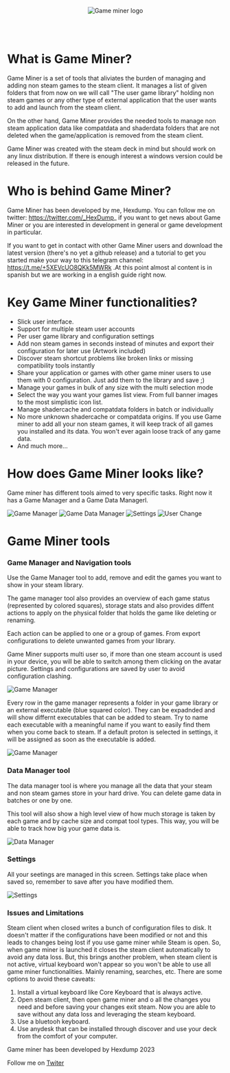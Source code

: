 <p align="center">
<img src="/site_images/logo.png?" alt="Game miner logo">
</p>
<br/><br/>

# What is Game Miner?
Game Miner is a set of tools that aliviates the burden of managing and adding non steam games to the steam client. It manages a list of given folders that from now on we will call "The user game library" holding non steam games or any other type of external application that the user wants to add and launch from the steam client.

On the other hand, Game Miner provides the needed tools to manage non steam application data like compatdata and shaderdata folders that are not deleted when the game/application is removed from the steam client.

Game Miner was created with the steam deck in mind but should work on any linux distribution. If there is enough interest a windows version could be released in the future.

# Who is behind Game Miner?
Game Miner has been developed by me, Hexdump. You can follow me on twitter: https://twitter.com/_HexDump_ if you want to get news about Game Miner or you are interested in development in general or game development in particular.

If you want to get in contact with other Game Miner users and download the latest version (there's no yet a github release) and a tutorial to get you started make your way to this telegram channel: https://t.me/+5XEVcUO8QKk5MWRk .At this point almost al content is in spanish but we are working in a english guide right now.

# Key Game Miner functionalities?
- Slick user interface.
- Support for multiple steam user accounts
- Per user game library and configuration settings
- Add non steam games in seconds instead of minutes and export their configuration for later use (Artwork included)
- Discover steam shortcut problems like broken links or missing compatibility tools instantly
- Share your application or games with other game miner users to use them with 0 configuration. Just add them to the library and save ;)
- Manage your games in bulk of any size with the multi selection mode
- Select the way you want your games list view. From full banner images to the most simplistic icon list.
- Manage shadercache and compatdata folders in batch or individually
- No more unknown shadercache or compatdata origins. If you use Game miner to add all your non steam games, it will keep track of all games you installed and its data. You won't ever again loose track of any game data.
- And much more...


# How does Game Miner looks like?

Game miner has different tools aimed to very specific tasks. Right now it has a Game Manager and a Game Data Managerl. 

![Game Manager](/site_images/game_manager.png?raw=true "Game manager")
![Game Data Manager](/site_images/game_data_manager.png?raw=true "Game data manager")
![Settings](/site_images/settings.png?raw=true "Settings")
![User Change](/site_images/change_user.png?raw=true "User change")

# Game Miner tools


### Game Manager and Navigation tools

Use the Game Manager tool to add, remove and edit the games you want to show in your steam library.

The game manager tool also provides an overview of each game status (represented by colored squares), storage stats and also provides diffent actions to apply on the physical folder that holds the game like deleting or renaming.

Each action can be applied to one or a group of games. From export configurations to delete unwanted games from your library.

Game Miner supports multi user so, if more than one steam account is used in your device, you will be able to switch among them clicking on the avatar picture. Settings and configurations are saved by user to avoid configuration clashing.

![Game Manager](/site_images/navigation_and_game_manager_explanation.png?raw=true "Game manager")

Every row in the game manager represents a folder in your game library or an external executable (blue squared color). They can be expadnded and will show differnt executables that can be added to steam. Try to name each executable with a meaningful name if you want to easily find them when you come back to steam. If a default proton is selected in settings, it will be assigned as soon as the executable is added.

![Game Manager](/site_images/game_manager_expanded_explanation.png?raw=true "Game manager")


### Data Manager tool

The data manager tool is where you manage all the data that your steam and non steam games store in your hard drive. You can delete game data in batches or one by one.

This tool will also show a high level view of how much storage is taken by each game and by cache size and compat tool types. This way, you will be able to track how big your game data is.

![Data Manager](/site_images/data_manager_explanation.png?raw=true "Data manager")


### Settings

All your seetings are managed in this screen. Settings take place when saved so, remember to save after you have modified them.

![Settings](/site_images/settings_explanation.png?raw=true "Settings")

### Issues and Limitations

Steam client when closed writes a bunch of configuration files to disk. It doesn't matter if the configurations have been modified or not and this leads to changes being lost if you use game miner while Steam is open. So, when game miner is launched it closes the steam client automatically to avoid any data loss. But, this brings another problem, when steam client is not active, virtual keyboard won't appear so you won't be able to use all game miner functionalities. Mainly renaming, searches, etc. There are some options to avoid these caveats:

1) Install a virtual keyboard like Core Keyboard that is always active.
2) Open steam client, then open game miner and o all the changes you need and before saving your changes exit steam. Now you are able to save without any data loss and leveraging the steam keyboard.
3) Use a bluetooh keyboard.
4) Use anydesk that can be installed through discover and use your deck from the comfort of your computer.


Game miner has been developed by Hexdump 2023

Follow me on [Twiter](https://www.twitter.com/_HexDump_)
